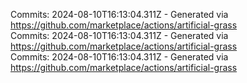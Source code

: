 Commits: 2024-08-10T16:13:04.311Z - Generated via https://github.com/marketplace/actions/artificial-grass
<br>
Commits: 2024-08-10T16:13:04.311Z - Generated via https://github.com/marketplace/actions/artificial-grass
<br>
Commits: 2024-08-10T16:13:04.311Z - Generated via https://github.com/marketplace/actions/artificial-grass
<br>
